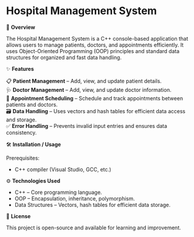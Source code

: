 # Hospital Management System

📌 **Overview**  

The Hospital Management System is a C++ console-based application that allows users to manage patients, doctors, and appointments efficiently. It uses Object-Oriented Programming (OOP) principles and standard data structures for organized and fast data handling.

✨ **Features**  

📋 **Patient Management** – Add, view, and update patient details.  
🩺 **Doctor Management** – Add, view, and update doctor information.  
📅 **Appointment Scheduling** – Schedule and track appointments between patients and doctors.  
🗃 **Data Handling** – Uses vectors and hash tables for efficient data access and storage.  
✅ **Error Handling** – Prevents invalid input entries and ensures data consistency.  

🛠 **Installation / Usage**  

Prerequisites:  
- C++ compiler (Visual Studio, GCC, etc.)

⚙️ **Technologies Used**  

- C++ – Core programming language.  
- OOP – Encapsulation, inheritance, polymorphism.  
- Data Structures – Vectors, hash tables for efficient data storage.  

📝 **License**  

This project is open-source and available for learning and improvement.  



